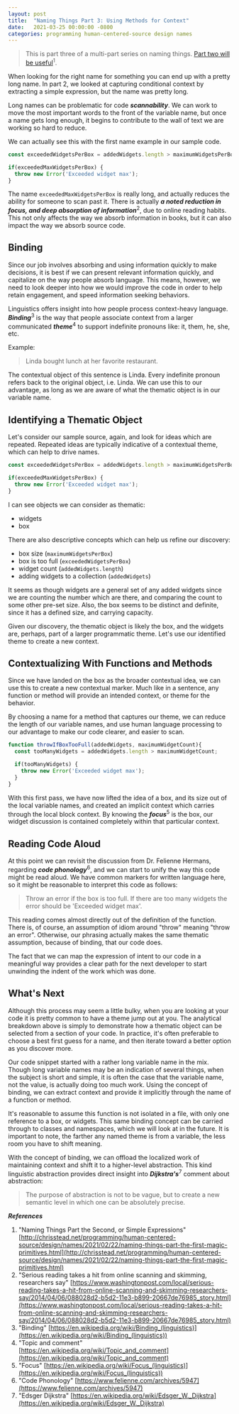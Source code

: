 ```yaml
---
layout: post
title:  "Naming Things Part 3: Using Methods for Context"
date:   2021-03-25 00:00:00 -0800
categories: programming human-centered-source design names
---
```


>This is part three of a multi-part series on naming things. [Part two will be useful](http://chrisstead.net/programming/human-centered-source/design/names/2021/03/15/naming-things-part-the-second-simple-expressions.html)<sup>1</sup>.

When looking for the right name for something you can end up with a pretty long name. In part 2, we looked at capturing conditional context by extracting a simple expression, but the name was pretty long.

Long names can be problematic for code **_scannability_**. We can work to move the most important words to the front of the variable name, but once a name gets long enough, it begins to contribute to the wall of text we are working so hard to reduce.<!--more-->

We can actually see this with the first name example in our sample code.

```javascript
const exceededWidgetsPerBox = addedWidgets.length > maximumWidgetsPerBox;

if(exceededMaxWidgetsPerBox) {
  throw new Error('Exceeded widget max');
}
```

The name `exceededMaxWidgetsPerBox` is really long, and actually reduces the ability for someone to scan past it. There is actually **_a noted reduction in focus, and deep absorption of information_**<sup>2</sup>, due to online reading habits. This not only affects the way we absorb information in books, but it can also impact the way we absorb source code.

## Binding ##

Since our job involves absorbing and using information quickly to make decisions, it is best if we can present relevant information quickly, and capitalize on the way people absorb language. This means, however, we need to look deeper into how we would improve the code in order to help retain engagement, and speed information seeking behaviors.

Linguistics offers insight into how people process context-heavy language. **_Binding_**<sup>3</sup> is the way that people associate context from a larger communicated **_theme_**<sup>4</sup> to support indefinite pronouns like: it, them, he, she, etc.

Example:
>Linda bought lunch at her favorite restaurant.

The contextual object of this sentence is Linda. Every indefinite pronoun refers back to the original object, i.e. Linda. We can use this to our advantage, as long as we are aware of what the thematic object is in our variable name.

## Identifying a Thematic Object ##

Let's consider our sample source, again, and look for ideas which are repeated. Repeated ideas are typically indicative of a contextual theme, which can help to drive names.

```javascript
const exceededWidgetsPerBox = addedWidgets.length > maximumWidgetsPerBox;

if(exceededMaxWidgetsPerBox) {
  throw new Error('Exceeded widget max');
}
```

I can see objects we can consider as thematic:

- widgets
- box

There are also descriptive concepts which can help us refine our discovery:

- box size (`maximumWidgetsPerBox`)
- box is too full (`exceededWidgetsPerBox`)
- widget count (`addedWidgets.length`)
- adding widgets to a collection (`addedWidgets`)

It seems as though widgets are a general set of any added widgets since we are counting the number which are there, and comparing the count to some other pre-set size. Also, the box seems to be distinct and definite, since it has a defined size, and carrying capacity.

Given our discovery, the thematic object is likely the box, and the widgets are, perhaps, part of a larger programmatic theme. Let's use our identified theme to create a new context.

## Contextualizing With Functions and Methods ##

Since we have landed on the box as the broader contextual idea, we can use this to create a new contextual marker. Much like in a sentence, any function or method will provide an intended context, or theme for the behavior. 

By choosing a name for a method that captures our theme, we can reduce the length of our variable names, and use human language processing to our advantage to make our code clearer, and easier to scan.

```javascript
function throwIfBoxTooFull(addedWidgets, maximumWidgetCount){
  const tooManyWidgets = addedWidgets.length > maximumWidgetCount;

  if(tooManyWidgets) {
    throw new Error('Exceeded widget max');
  }
}
```

With this first pass, we have now lifted the idea of a box, and its size out of the local variable names, and created an implicit context which carries through the local block context. By knowing the **_focus_**<sup>5</sup> is the box, our widget discussion is contained completely within that particular context.

## Reading Code Aloud ##

At this point we can revisit the discussion from Dr. Felienne Hermans, regarding **_code phonology_**<sup>6</sup>, and we can start to unify the way this code might be read aloud. We have common markers for written language here, so it might be reasonable to interpret this code as follows:

>Throw an error if the box is too full. If there are too many widgets the error should be 'Exceeded widget max'.

This reading comes almost directly out of the definition of the function. There is, of course, an assumption of idiom around "throw" meaning "throw an error". Otherwise, our phrasing actually makes the same thematic assumption, because of binding, that our code does.

The fact that we can map the expression of intent to our code in a meaningful way provides a clear path for the next developer to start unwinding the indent of the work which was done.

## What's Next ##

Although this process may seem a little bulky, when you are looking at your code it is pretty common to have a theme jump out at you. The analytical breakdown above is simply to demonstrate how a thematic object can be selected from a section of your code. In practice, it's often preferable to choose a best first guess for a name, and then iterate toward a better option as you discover more.

Our code snippet started with a rather long variable name in the mix. Though long variable names may be an indication of several things, when the subject is short and simple, it is often the case that the variable name, not the value, is actually doing too much work. Using the concept of binding, we can extract context and provide it implicitly through the name of a function or method.

It's reasonable to assume this function is not isolated in a file, with only one reference to a box, or widgets. This same binding concept can be carried through to classes and namespaces, which we will look at in the future. It is important to note, the farther any named theme is from a variable, the less room you have to shift meaning.

With the concept of binding, we can offload the localized work of maintaining context and shift it to a higher-level abstraction. This kind linguistic abstraction provides direct insight into **_Dijkstra's_**<sup>7</sup> comment about abstraction:

>The purpose of abstraction is not to be vague, but to create a new semantic level in which one can be absolutely precise.

**_References_**

1. "Naming Things Part the Second, or Simple Expressions" [http://chrisstead.net/programming/human-centered-source/design/names/2021/02/22/naming-things-part-the-first-magic-primitives.html](http://chrisstead.net/programming/human-centered-source/design/names/2021/02/22/naming-things-part-the-first-magic-primitives.html)
2. "Serious reading takes a hit from online scanning and skimming, researchers say" [https://www.washingtonpost.com/local/serious-reading-takes-a-hit-from-online-scanning-and-skimming-researchers-say/2014/04/06/088028d2-b5d2-11e3-b899-20667de76985_story.html](https://www.washingtonpost.com/local/serious-reading-takes-a-hit-from-online-scanning-and-skimming-researchers-say/2014/04/06/088028d2-b5d2-11e3-b899-20667de76985_story.html)
3. "Binding" [https://en.wikipedia.org/wiki/Binding_(linguistics)](https://en.wikipedia.org/wiki/Binding_(linguistics))
4. "Topic and comment" [https://en.wikipedia.org/wiki/Topic_and_comment](https://en.wikipedia.org/wiki/Topic_and_comment)
5. "Focus" [https://en.wikipedia.org/wiki/Focus_(linguistics)](https://en.wikipedia.org/wiki/Focus_(linguistics))
6. "Code Phonology" [https://www.felienne.com/archives/5947](https://www.felienne.com/archives/5947)
7. "Edsger Dijkstra" [https://en.wikipedia.org/wiki/Edsger_W._Dijkstra](https://en.wikipedia.org/wiki/Edsger_W._Dijkstra)
